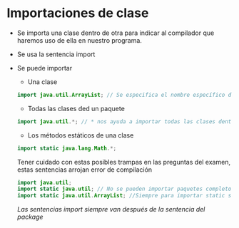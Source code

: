 # Importaciones de clase

- Se importa una clase dentro de otra para indicar al compilador que haremos uso de ella en nuestro programa.
- Se usa la sentencia import
- Se puede importar
    - Una clase
    ```Java
    import java.util.ArrayList; // Se especifica el nombre específico de la clase a importar
    ```
    - Todas las clases ded un paquete
    ```Java
    import java.util.*; // * nos ayuda a importar todas las clases dentro del paquete
    ```
    - Los métodos estáticos de una clase
    ```Java
    import static java.lang.Math.*;
    ```

    Tener cuidado con estas posibles trampas en las preguntas del examen, estas sentencias arrojan error de compilación
    ```Java
    import java.util;
    import static java.util; // No se pueden importar paquetes completos solo las clases contenidas en él
    import static java.util.ArrayList; //Siempre para importar static se debe colocar * al final
    ```

    _Las sentencias import siempre van después de la sentencia del package_